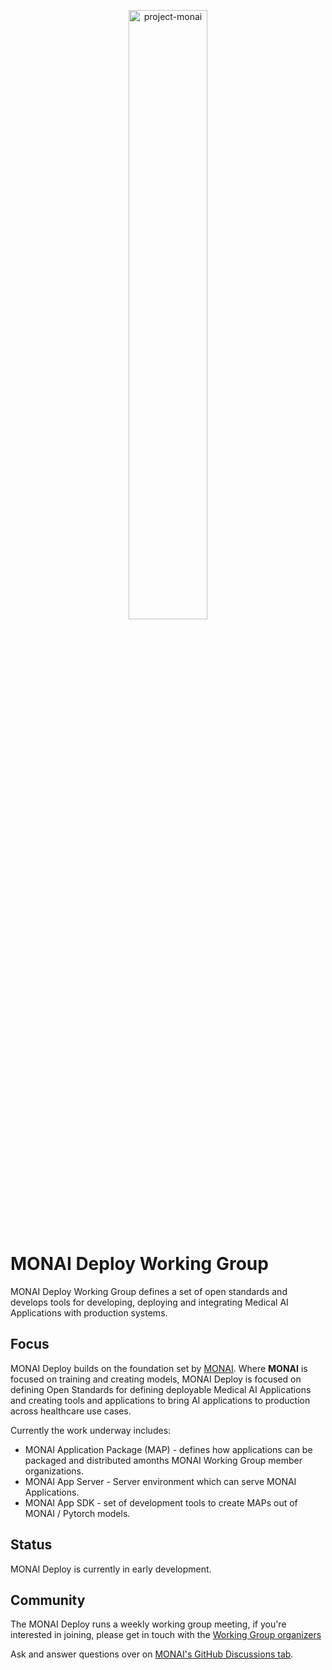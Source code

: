 <p align="center">
  <img src="https://raw.githubusercontent.com/Project-MONAI/MONAI/dev/docs/images/MONAI-logo-color.png" width="50%" alt='project-monai'>
</p>

# MONAI Deploy Working Group

MONAI Deploy Working Group defines a set of open standards and develops tools for 
developing, deploying and integrating Medical AI Applications with production systems.

## Focus

MONAI Deploy builds on the foundation set by
[MONAI](https://github.com/Project-MONAI/MONAI/).  Where **MONAI** is focused
on training and creating models, MONAI Deploy is focused on defining Open
Standards for defining deployable Medical AI Applications and creating tools and
applications to bring AI applications to production across healthcare use cases.

Currently the work underway includes:
- MONAI Application Package (MAP) - defines how applications can be packaged
    and distributed amonths MONAI Working Group member organizations.
- MONAI App Server - Server environment which can serve MONAI Applications.
- MONAI App SDK - set of development tools to create MAPs out of MONAI / Pytorch models.

## Status

MONAI Deploy is currently in early development.

## Community

The MONAI Deploy runs a weekly working group meeting, if you're interested in
joining, please get in touch with the [Working Group 
organizers](https://docs.google.com/document/d/1fzG3z7TxB9SzWdfqsApAMFrM91nHfYiISnSz4QHJHrM/)

Ask and answer questions over on [MONAI's GitHub Discussions tab](https://github.com/Project-MONAI/MONAI/discussions).
